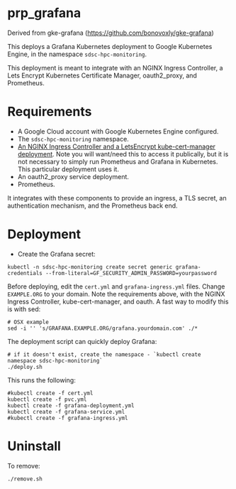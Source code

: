 # prp_grafana

Derived from gke-grafana (https://github.com/bonovoxly/gke-grafana)

This deploys a Grafana Kubernetes deployment to Google Kubernetes Engine, in the namespace `sdsc-hpc-monitoring`.

This deployment is meant to integrate with an NGINX Ingress Controller, a Lets Encrypt Kubernetes Certificate Manager, oauth2_proxy, and Prometheus.

# Requirements

- A Google Cloud account with Google Kubernetes Engine configured.
- The `sdsc-hpc-monitoring` namespace.
- [An NGINX Ingress Controller and a LetsEncrypt kube-cert-manager deployment](https://blog.billyc.io/2017/12/27/deploying-and-using-kube-cert-manager-with-an-nginx-ingress-controller-on-kubernetes/). Note you will want/need this to access it publically, but it is not necessary to simply run Prometheus and Grafana in Kubernetes. This particular deployment uses it.
- An oauth2_proxy service deployment.
- Prometheus.

It integrates with these components to provide an ingress, a TLS secret, an authentication mechanism, and the Prometheus back end.


# Deployment

- Create the Grafana secret:

```
kubectl -n sdsc-hpc-monitoring create secret generic grafana-credentials --from-literal=GF_SECURITY_ADMIN_PASSWORD=yourpassword
```

Before deploying, edit the `cert.yml` and `grafana-ingress.yml` files. Change `EXAMPLE.ORG` to your domain. Note the requirements above, with the NGINX Ingress Controller, kube-cert-manager, and oauth. A fast way to modify this is with sed:

```
# OSX example
sed -i '' 's/GRAFANA.EXAMPLE.ORG/grafana.yourdomain.com' ./*
```

The deployment script can quickly deploy Grafana:

```
# if it doesn't exist, create the namespace - `kubectl create namespace sdsc-hpc-monitoring`
./deploy.sh
```

This runs the following:

```
#kubectl create -f cert.yml
kubectl create -f pvc.yml
kubectl create -f grafana-deployment.yml
kubectl create -f grafana-service.yml
#kubectl create -f grafana-ingress.yml
```

# Uninstall

To remove:

```
./remove.sh
```
